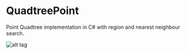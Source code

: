 # QuadtreePoint
Point Quadtree implementation in C# with region and nearest neighbour search.

![alt tag](https://user-images.githubusercontent.com/6670256/55759453-b1051400-5a59-11e9-9251-5e92d89c363e.png)
